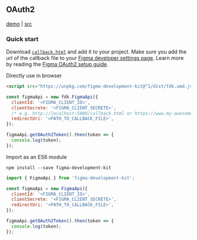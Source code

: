 ## OAuth2
[demo](https://chuanqisun.github.io/figma-development-kit/demo/auth-demo.html) | [src](https://github.com/chuanqisun/figma-development-kit/blob/master/demo/auth-demo.html)

### Quick start
Download [`callback.html`](https://raw.githubusercontent.com/chuanqisun/figma-development-kit/master/dist/callback.html) and add it to your project. Make sure you add the url of the callback file to your [Figma developer settings page](https://www.figma.com/developers/apps). Learn more by reading the  [Figma OAuth2 setup guide](https://www.figma.com/developers/docs#auth-oauth).

Directly use in browser
```html
<script src="https://unpkg.com/figma-development-kit@^1/dist/fdk.umd.js"></script>
```
```js
const figmaApi = new fdk.FigmaApi({
  clientId: '<FIGMA_CLIENT_ID>',
  clientSecrete: '<FIGMA_CLIENT_SECRETE>',
  /* e.g. http://localhost:5000/callback.html or https://www.my-awesome-project.com/callback.html */
  redirectUri: '<PATH_TO_CALLBACK_FILE>', 
});

figmaApi.getOAuth2Token().then(token => {
  console.log(token);
});
```

Import as an ES6 module
```shell
npm install --save figma-development-kit
```

```js
import { FigmaApi } from 'figma-development-kit';

const figmaApi = new FigmaApi({
  clientId: '<FIGMA_CLIENT_ID>',
  clientSecrete: '<FIGMA_CLIENT_SECRETE>',
  redirectUri: '<PATH_TO_CALLBACK_FILE>',
});

figmaApi.getOAuth2Token().then(token => {
  console.log(token);
});
```


